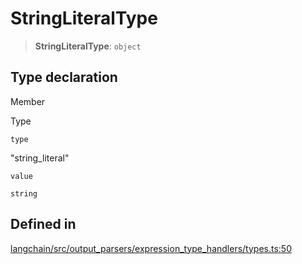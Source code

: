 StringLiteralType
=================

> **StringLiteralType**: `object`

Type declaration[](#type-declaration "Direct link to Type declaration")
------------------------------------------------------------------------

Member

Type

`type`

"string\_literal"

`value`

`string`

Defined in[](#defined-in "Direct link to Defined in")
------------------------------------------------------

[langchain/src/output\_parsers/expression\_type\_handlers/types.ts:50](https://github.com/hwchase17/langchainjs/blob/1c1274d/langchain/src/output_parsers/expression_type_handlers/types.ts#L50)
